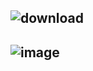 ## ![download](https://github.com/user-attachments/assets/49512f87-c0b3-4ab9-a6c7-18e7b559d73c) 
## ![image](https://github.com/user-attachments/assets/ab3b7eeb-164c-47c9-b6dc-752c13071f7e)

